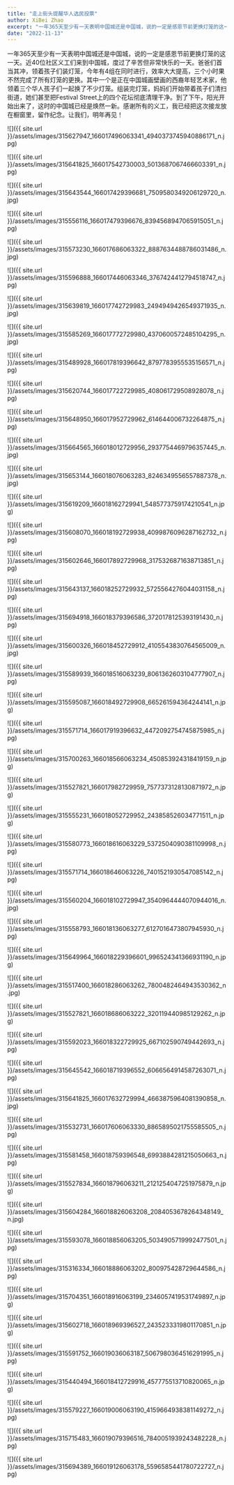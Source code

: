 ```yaml
---
title: "走上街头提醒华人选民投票"
author: XiBei Zhao
excerpt: "一年365天至少有一天表明中国城还是中国城，说的一定是感恩节前更换灯笼的这一天。近40位社区义工们来到中国城，度过了辛苦但非常快乐的一天。爸爸们首当其冲，领着孩子们装灯笼，今年有4组在同时进行，效率大大提高，三个小时果不然完成了所有灯笼的更换。其中一个是正在中国城画壁画的西裔年轻艺术家，他领着三个华人孩子们一起换了不少灯笼。组装完灯笼，妈妈们开始带着孩子们清扫街道，她们甚至把Festival Street上的四个花坛彻底清理干净。到了下午，阳光开始出来了，这时的中国城已经是焕然一新。感谢所有的义工，我已经把这次接龙放在橱窗里，留作纪念。让我们，明年再见！"
date: "2022-11-13"
---
```


一年365天至少有一天表明中国城还是中国城，说的一定是感恩节前更换灯笼的这一天。近40位社区义工们来到中国城，度过了辛苦但非常快乐的一天。爸爸们首当其冲，领着孩子们装灯笼，今年有4组在同时进行，效率大大提高，三个小时果不然完成了所有灯笼的更换。其中一个是正在中国城画壁画的西裔年轻艺术家，他领着三个华人孩子们一起换了不少灯笼。组装完灯笼，妈妈们开始带着孩子们清扫街道，她们甚至把Festival Street上的四个花坛彻底清理干净。到了下午，阳光开始出来了，这时的中国城已经是焕然一新。感谢所有的义工，我已经把这次接龙放在橱窗里，留作纪念。让我们，明年再见！

![]({{ site.url }}/assets/images/315627947_166017496063341_4940373745940886171_n.jpg)

![]({{ site.url }}/assets/images/315641825_166017542730003_5013687067466603391_n.jpg)

![]({{ site.url }}/assets/images/315643544_166017429396681_7509580349206129720_n.jpg)

![]({{ site.url }}/assets/images/315556116_166017479396676_8394568947065915051_n.jpg)

![]({{ site.url }}/assets/images/315573230_166017686063322_8887634488786031486_n.jpg)

![]({{ site.url }}/assets/images/315596888_166017446063346_3767424412794518747_n.jpg)

![]({{ site.url }}/assets/images/315639819_166017742729983_2494949426549371935_n.jpg)

![]({{ site.url }}/assets/images/315585269_166017772729980_4370600572485104295_n.jpg)

![]({{ site.url }}/assets/images/315489928_166017819396642_8797783955535156571_n.jpg)

![]({{ site.url }}/assets/images/315620744_166017722729985_408061729508928078_n.jpg)

![]({{ site.url }}/assets/images/315648950_166017952729962_614644006732264875_n.jpg)

![]({{ site.url }}/assets/images/315664565_166018012729956_2937754469796357445_n.jpg)

![]({{ site.url }}/assets/images/315653144_166018076063283_8246349556557887378_n.jpg)

![]({{ site.url }}/assets/images/315619209_166018162729941_5485773759174210541_n.jpg)

![]({{ site.url }}/assets/images/315608070_166018192729938_4099876096287162732_n.jpg)

![]({{ site.url }}/assets/images/315602646_166017892729968_3175326871638713851_n.jpg)

![]({{ site.url }}/assets/images/315643137_166018252729932_5725564276044031158_n.jpg)

![]({{ site.url }}/assets/images/315694918_166018379396586_3720178125393191430_n.jpg)

![]({{ site.url }}/assets/images/315600326_166018452729912_4105543830764565009_n.jpg)

![]({{ site.url }}/assets/images/315589939_166018516063239_8061362603104777907_n.jpg)

![]({{ site.url }}/assets/images/315595087_166018492729908_665261594364244141_n.jpg)

![]({{ site.url }}/assets/images/315571714_166017919396632_4472092754745875985_n.jpg)

![]({{ site.url }}/assets/images/315700263_166018566063234_450853924318419159_n.jpg)

![]({{ site.url }}/assets/images/315527821_166017982729959_7577373128130871972_n.jpg)

![]({{ site.url }}/assets/images/315555231_166018052729952_243858526034771511_n.jpg)

![]({{ site.url }}/assets/images/315580773_166018616063229_5372504090381109998_n.jpg)

![]({{ site.url }}/assets/images/315571714_166018646063226_7401521930547085142_n.jpg)

![]({{ site.url }}/assets/images/315560204_166018102729947_3540964444070944016_n.jpg)

![]({{ site.url }}/assets/images/315558793_166018136063277_6127016473807945930_n.jpg)

![]({{ site.url }}/assets/images/315649964_166018229396601_996524341366931190_n.jpg)

![]({{ site.url }}/assets/images/315517400_166018286063262_7800482464943530362_n.jpg)

![]({{ site.url }}/assets/images/315527821_166018686063222_320119440985129262_n.jpg)

![]({{ site.url }}/assets/images/315592023_166018322729925_667102590749442693_n.jpg)

![]({{ site.url }}/assets/images/315645542_166018719396552_6066564914587263071_n.jpg)

![]({{ site.url }}/assets/images/315641825_166017632729994_4663875964081390858_n.jpg)

![]({{ site.url }}/assets/images/315532731_166017606063330_8865895021755585505_n.jpg)

![]({{ site.url }}/assets/images/315581458_166018759396548_6993884281215050663_n.jpg)

![]({{ site.url }}/assets/images/315527834_166018796063211_2121254047251975879_n.jpg)

![]({{ site.url }}/assets/images/315604284_166018826063208_2084053678264348149_n.jpg)

![]({{ site.url }}/assets/images/315593078_166018856063205_5034905719992477501_n.jpg)

![]({{ site.url }}/assets/images/315316334_166018886063202_800975428729644586_n.jpg)

![]({{ site.url }}/assets/images/315704351_166018916063199_2346057419531749897_n.jpg)

![]({{ site.url }}/assets/images/315602718_166018969396527_2435233319801170851_n.jpg)

![]({{ site.url }}/assets/images/315591752_166019036063187_5067980364516291995_n.jpg)

![]({{ site.url }}/assets/images/315440494_166018412729916_457775513710820065_n.jpg)

![]({{ site.url }}/assets/images/315579227_166019006063190_4159664938381149272_n.jpg)

![]({{ site.url }}/assets/images/315715483_166019079396516_7840051939243482228_n.jpg)

![]({{ site.url }}/assets/images/315694389_166019126063178_5596585441780722727_n.jpg)
